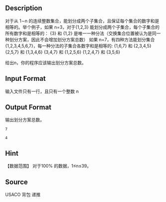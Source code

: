 ## Description

对于从 1∼n 的连续整数集合，能划分成两个子集合，且保证每个集合的数字和是相等的。举个例子，如果 n=3，对于{1,2,3} 能划分成两个子集合，每个子集合的所有数字和是相等的： 
{3} 和 {1,2} 是唯一一种分法（交换集合位置被认为是同一种划分方案，因此不会增加划分方案总数） 
如果 n=7，有四种方法能划分集合{1,2,3,4,5,6,7}，每一种分法的子集合各数字和是相等的: 
{1,6,7} 和 {2,3,4,5} 
{2,5,7} 和 {1,3,4,6} 
{3,4,7} 和 {1,2,5,6} 
{1,2,4,7} 和 {3,5,6} 
 
给出n，你的程序应该输出划分方案总数。

## Input Format

输入文件只有一行，且只有一个整数 n 


## Output Format

输出划分方案总数。


```input1
7
```
```output1
4
```
## Hint

【数据范围】 
对于100% 的数据，1≤n≤39。 

## Source

USACO 背包 递推
